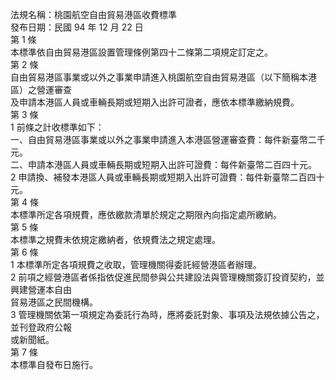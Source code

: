 法規名稱：桃園航空自由貿易港區收費標準  
發布日期：民國 94 年 12 月 22 日  
第 1 條  
本標準依自由貿易港區設置管理條例第四十二條第二項規定訂定之。  
第 2 條  
自由貿易港區事業或以外之事業申請進入桃園航空自由貿易港區（以下簡稱本港區）之營運審查  
及申請本港區人員或車輛長期或短期入出許可證者，應依本標準繳納規費。  
第 3 條  
1 前條之計收標準如下：  
一、自由貿易港區事業或以外之事業申請進入本港區營運審查費：每件新臺幣二千元。  
二、申請本港區人員或車輛長期或短期入出許可證費：每件新臺幣二百四十元。  
2 申請換、補發本港區人員或車輛長期或短期入出許可證費：每件新臺幣二百四十元。  
第 4 條  
本標準所定各項規費，應依繳款清單於規定之期限內向指定處所繳納。  
第 5 條  
本標準之規費未依規定繳納者，依規費法之規定處理。  
第 6 條  
1 本標準所定各項規費之收取，管理機關得委託經營港區者辦理。  
2 前項之經營港區者係指依促進民間參與公共建設法與管理機關簽訂投資契約，並興建營運本自由  
貿易港區之民間機構。  
3 管理機關依第一項規定為委託行為時，應將委託對象、事項及法規依據公告之，並刊登政府公報  
或新聞紙。  
第 7 條  
本標準自發布日施行。  


